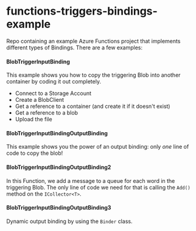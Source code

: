 # functions-triggers-bindings-example
Repo containing an example Azure Functions project that implements different types of Bindings. There are a few examples:

#### BlobTriggerInputBinding

This example shows you how to copy the triggering Blob into another container by coding it out completely.
- Connect to a Storage Account
- Create a BlobClient
- Get a reference to a container (and create it if it doesn't exist)
- Get a reference to a blob
- Upload the file

#### BlobTriggerInputBindingOutputBinding

This example shows you the power of an output binding: only _one_ line of code to copy the blob!

#### BlobTriggerInputBindingOutputBinding2

In this Function, we add a message to a queue for each word in the triggering Blob. The only line of code we
need for that is calling the `Add()` method on the `ICollector<T>`.

#### BlobTriggerInputBindingOutputBinding3

Dynamic output binding by using the `Binder` class.
